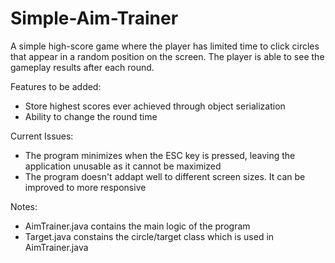 # Simple-Aim-Trainer
A simple high-score game where the player has limited time to click circles
that appear in a random position on the screen. The player is able to see
the gameplay results after each round.

Features to be added:
 - Store highest scores ever achieved through object serialization
 - Ability to change the round time

Current Issues:
 - The program minimizes when the ESC key is pressed, leaving the application
unusable as it cannot be maximized
 - The program doesn't addapt well to different screen sizes. It can be
improved to more responsive

Notes:
 - AimTrainer.java contains the main logic of the program
 - Target.java constains the circle/target class which is used in AimTrainer.java
